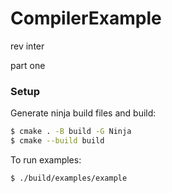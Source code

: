 # CompilerExample
 rev inter

part one 

### Setup

Generate ninja build files and build:

   ```sh
   $ cmake . -B build -G Ninja 
   $ cmake --build build
   ```
   
To run examples:

   ```sh
   $ ./build/examples/example
   ```
